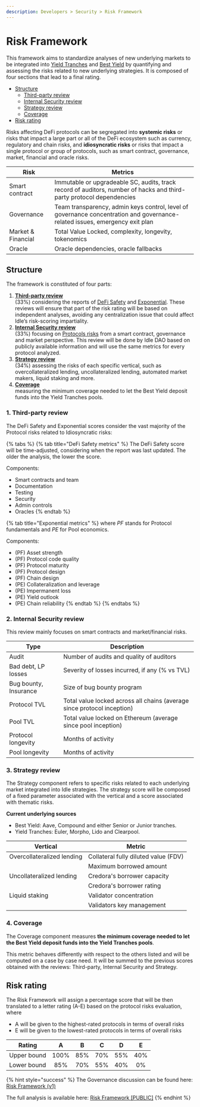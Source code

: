 ```yaml
---
description: Developers > Security > Risk Framework
---
```


# Risk Framework

This framework aims to standardize analyses of new underlying markets to be integrated into [Yield Tranches](../../products/yield-tranches/) and [Best Yield](../../products/best-yield/) by quantifying and assessing the risks related to new underlying strategies. It is composed of four sections that lead to a final rating.&#x20;

* [Structure](risk-framework.md#structure)
  * [Third-party review](risk-framework.md#1.-third-party-review)
  * [Internal Security review](risk-framework.md#2.-internal-security-review)
  * [Strategy review](risk-framework.md#3.-strategy-review)
  * [Coverage](risk-framework.md#4.-coverage)
* [Risk rating](risk-framework.md#risk-rating)

Risks affecting DeFi protocols can be segregated into **systemic risks** or risks that impact a large part or all of the DeFi ecosystem such as currency, regulatory and chain risks, and **idiosyncratic risks** or risks that impact a single protocol or group of protocols, such as smart contract, governance, market, financial and oracle risks.

| Risk               | Metrics                                                                                                                     |
| ------------------ | --------------------------------------------------------------------------------------------------------------------------- |
| Smart contract     | Immutable or upgradeable SC, audits, track record of auditors, number of hacks and third-party protocol dependencies        |
| Governance         | Team transparency, admin keys control, level of governance concentration and governance-related issues, emergency exit plan |
| Market & Financial | Total Value Locked, complexity, longevity, tokenomics                                                                       |
| Oracle             | Oracle dependencies, oracle fallbacks                                                                                       |

## Structure

The framework is constituted of four parts:

1. [**Third-party review** ](risk-framework.md#1.-third-party-review)\
   (33%) considering the reports of [DeFi Safety](https://defisafety.com/app) and [Exponential](https://exponential.fi/pools/search). These reviews will ensure that part of the risk rating will be based on independent analyses, avoiding any centralization issue that could affect Idle’s risk-scoring impartiality.
2. [**Internal Security review** ](risk-framework.md#2.-internal-security-review)\
   (33%) focusing on [Protocols risks](https://gov.idle.finance/t/risk-framework-version-1/1143#Protocol-risks) from a smart contract, governance and market perspective. This review will be done by Idle DAO based on publicly available information and will use the same metrics for every protocol analyzed.
3. [**Strategy review** ](risk-framework.md#3.-strategy-review)\
   (34%) assessing the risks of each specific vertical, such as overcollateralized lending, uncollateralized lending, automated market makers, liquid staking and more.
4. [**Coverage** ](risk-framework.md#4.-coverage)\
   measuring the minimum coverage needed to let the Best Yield deposit funds into the Yield Tranches pools.

### 1. Third-party review

The DeFi Safety and Exponential scores consider the vast majority of the Protocol risks related to Idiosyncratic risks:

{% tabs %}
{% tab title="DeFi Safety metrics" %}
The DeFi Safety score will be time-adjusted, considering when the report was last updated. The older the analysis, the lower the score.

Components:

* Smart contracts and team
* Documentation
* Testing
* Security
* Admin controls
* Oracles
{% endtab %}

{% tab title="Exponential metrics" %}
where _PF_ stands for Protocol fundamentals and _PE_ for Pool economics.

Components:

* (PF) Asset strength
* (PF) Protocol code quality
* (PF) Protocol maturity
* (PF) Protocol design
* (PF) Chain design
* (PE) Collateralization and leverage
* (PE) Impermanent loss
* (PE) Yield outlook
* (PE) Chain reliability
{% endtab %}
{% endtabs %}

### 2. Internal Security review

This review mainly focuses on smart contracts and market/financial risks.

| Type                  | Description                                                             |
| --------------------- | ----------------------------------------------------------------------- |
| Audit                 | Number of audits and quality of auditors                                |
| Bad debt, LP losses   | Severity of losses incurred, if any (% vs TVL)                          |
| Bug bounty, Insurance | Size of bug bounty program                                              |
| Protocol TVL          | Total value locked across all chains (average since protocol inception) |
| Pool TVL              | Total value locked on Ethereum (average since pool inception)           |
| Protocol longevity    | Months of activity                                                      |
| Pool longevity        | Months of activity                                                      |

### 3. Strategy review

The Strategy component refers to specific risks related to each underlying market integrated into Idle strategies. The strategy score will be composed of a fixed parameter associated with the vertical and a score associated with thematic risks.

**Current underlying sources**

* Best Yield: Aave, Compound and either Senior or Junior tranches.
* Yield Tranches: Euler, Morpho, Lido and Clearpool.

| Vertical                   | Metric                               |
| -------------------------- | ------------------------------------ |
| Overcollateralized lending | Collateral fully diluted value (FDV) |
|                            | Maximum borrowed amount              |
| Uncollateralized lending   | Credora's borrower capacity          |
|                            | Credora's borrower rating            |
| Liquid staking             | Validator concentration              |
|                            | Validators key management            |

### 4. Coverage

The Coverage component measures **the minimum coverage needed to let the Best Yield deposit funds into the Yield Tranches pools**.&#x20;

This metric behaves differently with respect to the others listed and will be computed on a case by case need. It will be summed to the previous scores obtained with the reviews: Third-party, Internal Security and Strategy.

## Risk rating

The Risk Framework will assign a percentage score that will be then translated to a letter rating (A-E) based on the protocol risks evaluation, where

* A will be given to the highest-rated protocols in terms of overall risks
* E will be given to the lowest-rated protocols in terms of overall risks

| Rating      |   A  |  B  |  C  |  D  |  E  |
| ----------- | :--: | :-: | :-: | :-: | :-: |
| Upper bound | 100% | 85% | 70% | 55% | 40% |
| Lower bound |  85% | 70% | 55% | 40% |  0% |

{% hint style="success" %}
The Governance discussion can be found here: [Risk Framework (v1)](https://gov.idle.finance/t/risk-framework-version-1/1143)

The full analysis is available here: [Risk Framework \[PUBLIC\]](https://docs.google.com/spreadsheets/d/1vfnv49n688vYrxR9lk5ze0jCM7y2pLrCNPY0S9Yxc90/edit?usp=sharing)
{% endhint %}
